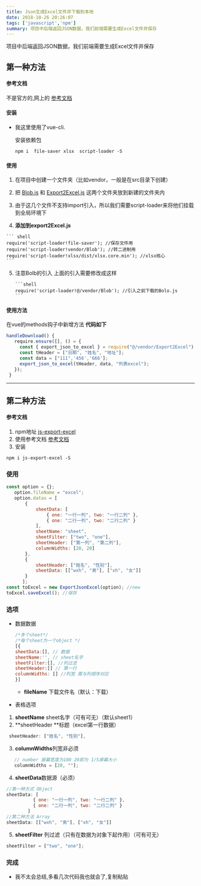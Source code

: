 ```yaml
---
title: Json生成Excel文件并下载到本地
date: 2018-10-26 20:26:07
tags: ['javascript','npm']
summary: 项目中后端返回JSON数据，我们前端需要生成Excel文件并保存
---
```

项目中后端返回JSON数据，我们前端需要生成Excel文件并保存
<!--more-->

## 第一种方法

#### 参考文档

 不是官方的,网上的 [参考文档](https://www.cnblogs.com/qiu-Ann/p/7743897.html)

#### 安装

 + 我这里使用了vue-cli.

   安装依赖包

   ```shell
   npm i  file-saver xlsx  script-loader -S
   ```

#### 使用

 1. 在项目中创建一个文件夹（比如vendor，一般是在src目录下创建） 

 2. 把 [Blob.js](https://github.com/eligrey/Blob.js/blob/master/Blob.js) 和 [Export2Excel.js](https://www.baidu.com/s?wd=export2excel.js) 这两个文件夹放到新建的文件夹内 

 3. 由于这几个文件不支持import引入，所以我们需要script-loader来将他们挂载到全局环境下

 4.   **添加到export2Excel.js**

    ``` shell
    require('script-loader!file-saver'); //保存文件用 
    require('script-loader!vendor/Blob'); //转二进制用 
    require('script-loader!xlsx/dist/xlsx.core.min'); //xlsx核心 
    ```

5. 注意Bolb的引入 上面的引入需要修改成这样

       ```shell
       require('script-loader!@/vendor/Blob'); //引入之前下载的Bolo.js 
       ```

#### 使用方法
 在vue的methods钩子中新增方法
 **代码如下**
  ```javascript 
  handleDownload() {
     require.ensure([], () = {
       const { export_json_to_excel } = require("@/vendor/Export2Excel");
       const tHeader = ["日期", "姓名", "地址"];
       const data = ["111",'456','666'];
       export_json_to_excel(tHeader, data, "列表excel");
     });
   }
  ```



------------

## 第二种方法

#### 参考文档

 1. npm地址 [js-export-excel](https://www.npmjs.com/package/js-export-excel)
 2. 使用参考文档 [参考文档](https://coding.cuikangjie.com/content/26/%E7%BA%AFJS%E5%AF%BC%E5%87%BAexcel%EF%BC%88%E6%94%AF%E6%8C%81%E4%B8%AD%E6%96%87%EF%BC%89)
 3. 安装

 ```shell
 npm i js-export-excel -S
 ```

###  使用

```javascript
const option = {};
   option.fileName = "excel";
   option.datas = [
       {
           sheetData: [
               { one: "一行一列", two: "一行二列" },
               { one: "二行一列", two: "二行二列" }
           ],
           sheetName: "sheet",
           sheetFilter: ["two", "one"],
           sheetHeader: ["第一列", "第二列"],
           columnWidths: [20, 20]
       },
       {
           sheetHeader: ["姓名", "性别"],
           sheetData: [["wxh", "男"], ["xh", "女"]]
       }
      ];
const toExcel = new ExportJsonExcel(option); //new
toExcel.saveExcel(); //保存
```

### 选项

+ 数据数据 

  ```javascript
  /*多个sheet*/
  /*每个sheet为一个object */
  [{
  sheetData:[], // 数据
  sheetName:'', // sheet名字
  sheetFilter:[], //列过滤
  sheetHeader:[] // 第一行
  columnWidths: [] //列宽 需与列顺序对应
  }]
  ```

  + **fileName** 下载文件名（默认：下载） 

+ 表格选项
 1. **sheetName** sheet名字（可有可无）（默认sheet1）
 2. **sheetHeader **标题（excel第一行数据）
 ```javascript
  sheetHeader: ["姓名", "性别"],
 ```
 3. **columnWidths**列宽非必须 
 ```javascript
    // number 屏幕宽度为100 20即为 1/5屏幕大小
    columnWidths = [20, ""];
 ```
 4. **sheetData**数据源（必须）
 ```javascript
 //第一种方式 Object
 sheetData: [
           { one: "一行一列", two: "一行二列" },
           { one: "二行一列", two: "二行二列" }
         ]
 //第二种方法 Array
 sheetData: [["wxh", "男"], ["xh", "女"]]
 ```
 5. **sheetFilter** 列过滤（只有在数据为对象下起作用）（可有可无）
 ```javascript
 sheetFilter = ["two", "one"];
 ```



### 完成

 + 我不太会总结,多看几次代码我也就会了,复制粘贴